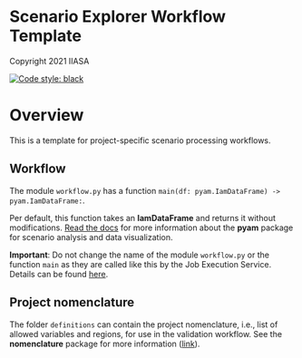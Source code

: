 # Scenario Explorer Workflow Template

Copyright 2021 IIASA

[![Code style: black](https://img.shields.io/badge/code%20style-black-000000.svg)](https://github.com/psf/black)

# Overview

This is a template for project-specific scenario processing workflows.

## Workflow

The module `workflow.py` has a function `main(df: pyam.IamDataFrame) -> pyam.IamDataFrame:`.

Per default, this function takes an **IamDataFrame** and returns it without modifications.
[Read the docs](https://pyam-iamc.readthedocs.io) for more information
about the **pyam** package for scenario analysis and data visualization.

**Important**: Do not change the name of the module `workflow.py` or the function `main`
as they are called like this by the Job Execution Service.
Details can be found [here](https://wiki.ece.iiasa.ac.at/wiki/index.php/Scenario_Explorer/Setup#Job_Execution_Service).

## Project nomenclature

The folder `definitions` can contain the project nomenclature,
i.e., list of allowed variables and regions, for use in the validation workflow.
See the **nomenclature** package for more information
([link](https://github.com/iamconsortium/nomenclature)).